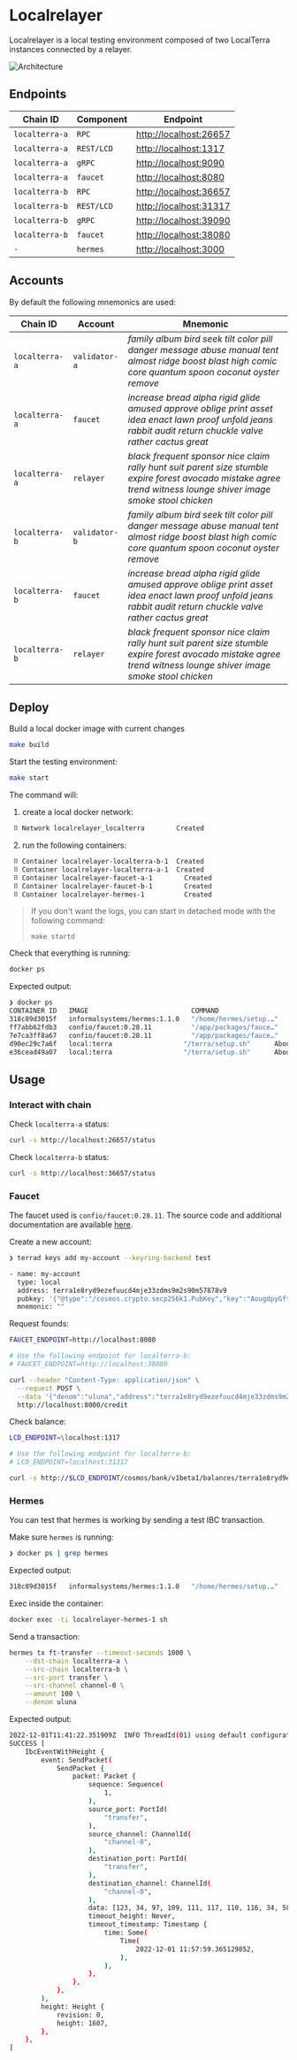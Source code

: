 # Localrelayer

Localrelayer is a local testing environment composed of two LocalTerra instances connected by a relayer.

![Architecture](./assets/architecture.png)

## Endpoints

| Chain ID         | Component  | Endpoint                 |
|------------------|------------|--------------------------|
| `localterra-a` | `RPC`      | <http://localhost:26657> |
| `localterra-a` | `REST/LCD` | <http://localhost:1317>  |
| `localterra-a` | `gRPC`     | <http://localhost:9090>  |
| `localterra-a` | `faucet`   | <http://localhost:8080>  |
| `localterra-b` | `RPC`      | <http://localhost:36657> |
| `localterra-b` | `REST/LCD` | <http://localhost:31317> |
| `localterra-b` | `gRPC`     | <http://localhost:39090> |
| `localterra-b` | `faucet`   | <http://localhost:38080> |
| `-`            | `hermes`   | <http://localhost:3000>  |

## Accounts

By default the following mnemonics are used:

| Chain ID         | Account       | Mnemonic                                                                                                                                                          |
|------------------|---------------|-------------------------------------------------------------------------------------------------------------------------------------------------------------------|
| `localterra-a` | `validator-a` | *family album bird seek tilt color pill danger message abuse manual tent almost ridge boost blast high comic core quantum spoon coconut oyster remove*            |
| `localterra-a` | `faucet`      | *increase bread alpha rigid glide amused approve oblige print asset idea enact lawn proof unfold jeans rabbit audit return chuckle valve rather cactus great*     |
| `localterra-a` | `relayer`     | *black frequent sponsor nice claim rally hunt suit parent size stumble expire forest avocado mistake agree trend witness lounge shiver image smoke stool chicken* |
| `localterra-b` | `validator-b` | *family album bird seek tilt color pill danger message abuse manual tent almost ridge boost blast high comic core quantum spoon coconut oyster remove*            |
| `localterra-b` | `faucet`      | *increase bread alpha rigid glide amused approve oblige print asset idea enact lawn proof unfold jeans rabbit audit return chuckle valve rather cactus great*     |
| `localterra-b` | `relayer`     | *black frequent sponsor nice claim rally hunt suit parent size stumble expire forest avocado mistake agree trend witness lounge shiver image smoke stool chicken* |


## Deploy

Build a local docker image with current changes

```bash
make build
```

Start the testing environment:

```bash
make start
```

The command will:

1. create a local docker network:

```bash
 ⠿ Network localrelayer_localterra        Created
```

2. run the following containers:

```bash
 ⠿ Container localrelayer-localterra-b-1  Created
 ⠿ Container localrelayer-localterra-a-1  Created
 ⠿ Container localrelayer-faucet-a-1        Created
 ⠿ Container localrelayer-faucet-b-1        Created  
 ⠿ Container localrelayer-hermes-1          Created
```

> If you don't want the logs, you can start in detached mode with the following command:
> 
> `make startd`

Check that everything is running:

```bash
docker ps
```

Expected output:

```bash
❯ docker ps
CONTAINER ID   IMAGE                          COMMAND                  CREATED              STATUS         PORTS                                                                                   NAMES
318c89d3015f   informalsystems/hermes:1.1.0   "/home/hermes/setup.…"   About a minute ago   Up 2 seconds   0.0.0.0:3000->3000/tcp                                                                  localrelayer-hermes-1
ff7abb62fdb3   confio/faucet:0.28.11          "/app/packages/fauce…"   About a minute ago   Up 2 seconds   0.0.0.0:38000->8000/tcp                                                                 localrelayer-faucet-b-1
7e7ca3ff8a67   confio/faucet:0.28.11          "/app/packages/fauce…"   About a minute ago   Up 2 seconds   0.0.0.0:8000->8000/tcp                                                                  localrelayer-faucet-a-1
d90ec29c7a6f   local:terra                  "/terra/setup.sh"      About a minute ago   Up 3 seconds   26656/tcp, 0.0.0.0:31317->1317/tcp, 0.0.0.0:39090->9090/tcp, 0.0.0.0:36657->26657/tcp   localrelayer-localterra-b-1
e36cead49a07   local:terra                  "/terra/setup.sh"      About a minute ago   Up 3 seconds   0.0.0.0:1317->1317/tcp, 0.0.0.0:9090->9090/tcp, 0.0.0.0:26657->26657/tcp, 26656/tcp     localrelayer-localterra-a-1
```

## Usage

### Interact with chain

Check `localterra-a` status:

```bash
curl -s http://localhost:26657/status
```

Check `localterra-b` status:

```bash
curl -s http://localhost:36657/status
```

### Faucet

The faucet used is `confio/faucet:0.28.11`. The source code and additional documentation are available [here](https://github.com/cosmos/cosmjs/tree/main/packages/faucet).

Create a new account:

```bash
❯ terrad keys add my-account --keyring-backend test

- name: my-account
  type: local
  address: terra1e8ryd9ezefuucd4mje33zdms9m2s90m57878v9
  pubkey: '{"@type":"/cosmos.crypto.secp256k1.PubKey","key":"AougdpyGftv+BMBXzQWFVJx9ASz/QRoBDM0nRI/xq90Y"}'
  mnemonic: ""
```

Request founds:

```bash
FAUCET_ENDPOINT=http://localhost:8080

# Use the following endpoint for localterra-b:
# FAUCET_ENDPOINT=http://localhost:38080

curl --header "Content-Type: application/json" \
  --request POST \
  --data '{"denom":"uluna","address":"terra1e8ryd9ezefuucd4mje33zdms9m2s90m57878v9"}' \
  http://localhost:8000/credit
```

Check balance:

```bash
LCD_ENDPOINT=\localhost:1317

# Use the following endpoint for localterra-b:
# LCD_ENDPOINT=localhost:31317

curl -s http://$LCD_ENDPOINT/cosmos/bank/v1beta1/balances/terra1e8ryd9ezefuucd4mje33zdms9m2s90m57878v9
```

### Hermes

You can test that hermes is working by sending a test IBC transaction.

Make sure `hermes` is running:

```bash
❯ docker ps | grep hermes
```

Expected output:

```bash
318c89d3015f   informalsystems/hermes:1.1.0   "/home/hermes/setup.…"   23 minutes ago   Up 22 minutes   0.0.0.0:3000->3000/tcp  
```

Exec inside the container:

```bash
docker exec -ti localrelayer-hermes-1 sh
```

Send a transaction:

```bash
hermes tx ft-transfer --timeout-seconds 1000 \
    --dst-chain localterra-a \
    --src-chain localterra-b \
    --src-port transfer \
    --src-channel channel-0 \
    --amount 100 \
    --denom uluna
```

Expected output:

```bash
2022-12-01T11:41:22.351909Z  INFO ThreadId(01) using default configuration from '/root/.hermes/config.toml'
SUCCESS [
    IbcEventWithHeight {
        event: SendPacket(
            SendPacket {
                packet: Packet {
                    sequence: Sequence(
                        1,
                    ),
                    source_port: PortId(
                        "transfer",
                    ),
                    source_channel: ChannelId(
                        "channel-0",
                    ),
                    destination_port: PortId(
                        "transfer",
                    ),
                    destination_channel: ChannelId(
                        "channel-0",
                    ),
                    data: [123, 34, 97, 109, 111, 117, 110, 116, 34, 58, 34, 49, 48, 48, 34, 44, 34, 100, 101, 110, 111, 109, 34, 58, 34, 117, 111, 115, 109, 111, 34, 44, 34, 114, 101, 99, 101, 105, 118, 101, 114, 34, 58, 34, 111, 115, 109, 111, 49, 113, 118, 100, 101, 117, 52, 120, 51, 52, 114, 97, 112, 112, 51, 119, 99, 56, 102, 121, 109, 53, 103, 52, 119, 117, 51, 52, 51, 109, 115, 119, 120, 50, 101, 120, 107, 117, 103, 34, 44, 34, 115, 101, 110, 100, 101, 114, 34, 58, 34, 111, 115, 109, 111, 49, 113, 118, 100, 101, 117, 52, 120, 51, 52, 114, 97, 112, 112, 51, 119, 99, 56, 102, 121, 109, 53, 103, 52, 119, 117, 51, 52, 51, 109, 115, 119, 120, 50, 101, 120, 107, 117, 103, 34, 125],
                    timeout_height: Never,
                    timeout_timestamp: Timestamp {
                        time: Some(
                            Time(
                                2022-12-01 11:57:59.365129852,
                            ),
                        ),
                    },
                },
            },
        ),
        height: Height {
            revision: 0,
            height: 1607,
        },
    },
]
```

